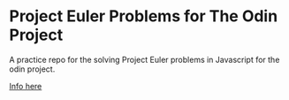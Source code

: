 # Project Euler Problems for The Odin Project

A practice repo for the solving Project Euler problems in Javascript for the odin project. 

[Info here](http://www.theodinproject.com/web-development-101/javascript-basics?ref=lc-pb)
